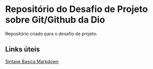 # Repositório do Desafio de Projeto sobre Git/Github da Dio
Repositório criado para o desafio de projeto.

## Links úteis 
[Sintaxe Basica Markdown](https://www.markdownguide.org/getting-started/)
